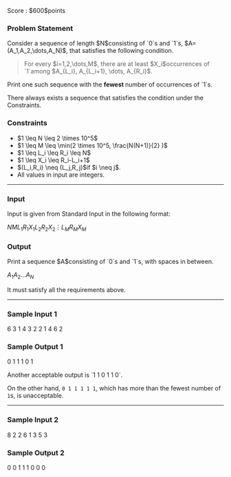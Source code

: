 
<div>

<span>

<span>

<p>
Score : $600$points
</p>

<div>

<section>

### **Problem Statement**

<p>
Consider a sequence of length $N$consisting of `0`s and `1`s, $A=(A_1,A_2,\dots,A_N)$, that satisfies the following condition.
</p>

<blockquote>

<p>
For every $i=1,2,\dots,M$, there are at least $X_i$occurrences of `1`among $A_{L_i}, A_{L_i+1}, \dots, A_{R_i}$.
</p>

</blockquote>

<p>
Print one such sequence with the 
<strong>
fewest
</strong>
number of occurrences of `1`s. 
</p>

<p>
There always exists a sequence that satisfies the condition under the Constraints.
</p>

</section>

</div>

<div>

<section>

### **Constraints**

<ul>

<li>
$1 \leq N \leq 2 \times 10^5$
</li>

<li>
$1 \leq M \leq \min(2 \times 10^5, \frac{N(N+1)}{2} )$
</li>

<li>
$1 \leq L_i \leq R_i \leq N$
</li>

<li>
$1 \leq X_i \leq R_i-L_i+1$
</li>

<li>
$(L_i,R_i) \neq (L_j,R_j)$if $i \neq j$.
</li>

<li>
All values in input are integers.
</li>

</ul>

</section>

</div>

---

<div>

<div>

<section>

### **Input**

<p>
Input is given from Standard Input in the following format:
</p>

<div>

$N$$M$$L_1$$R_1$$X_1$$L_2$$R_2$$X_2$$\vdots$$L_M$$R_M$$X_M$
</div>

</section>

</div>

<div>

<section>

### **Output**

<p>
Print a sequence $A$consisting of `0`s and `1`s, with spaces in between.
</p>

<div>

$A_1$$A_2$$\dots$$A_N$
</div>

<p>
It must satisfy all the requirements above.
</p>

</section>

</div>

</div>

---

<div>

<section>

### **Sample Input 1**

<div>

6 3
1 4 3
2 2 1
4 6 2

</div>

</section>

</div>

<div>

<section>

### **Sample Output 1**

<div>

0 1 1 1 0 1 

</div>

<p>
Another acceptable output is `1 1 0 1 1 0`.

On the other hand, `0 1 1 1 1 1`, which has more than the fewest number of `1`s, is unacceptable.
</p>

</section>

</div>

---

<div>

<section>

### **Sample Input 2**

<div>

8 2
2 6 1
3 5 3

</div>

</section>

</div>

<div>

<section>

### **Sample Output 2**

<div>

0 0 1 1 1 0 0 0 

</div>

</section>

</div>

</span>

</span>

</div>
